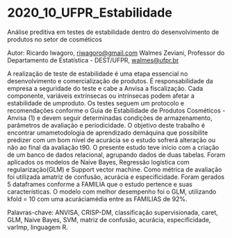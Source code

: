 # 2020_10_UFPR_Estabilidade

Análise preditiva em testes de estabilidade dentro do desenvolvimento de produtos no setor de cosméticos

Autor:
Ricardo Iwagoro, riwagoro@gmail.com
Walmes Zeviani, Professor do Departamento de Estatística - DEST/UFPR, walmes@ufpr.br

A realização de teste de estabilidade é uma etapa essencial no desenvolvimento e comercialização de produtos. É responsabilidade da empresa a seguridade do teste e cabe a Anvisa a fiscalização. Cada componente, variáveis extrínsecas ou intrínsecas podem afetar a estabilidade de umproduto. Os testes seguem um protocolo e recomendações conforme o Guia de Estabilidade de Produtos Cosméticos - Anvisa (1) e devem seguir determinadas condições de armazenamento, parâmetros de avaliação e periodicidade. O objetivo deste trabalho é encontrar umametodologia de aprendizado demáquina que possibilite predizer com um bom nível de acurácia se o estudo sofrerá alteração ou não ao final da avaliação t90. O presente estudo teve início com a criação de um banco de dados relacional, agrupando dados de duas tabelas. Foram aplicados os modelos de Naive Bayes, Regressão logística com regularização(GLM) e Support vector machine. Como métrica de avaliação foi utilizada amatriz de confusão, acurácia e especificidade. Foram gerados 5 dataframes conforme a FAMILIA que o estudo pertence e suas características. O modelo com melhor desempenho foi o GLM, utilizando kfold = 10 com uma acuráciamédia entre as FAMILIAS de 92%.

Palavras-chave: ANVISA, CRISP-DM, classificação supervisionada, caret, GLM, Naive Bayes, SVM, matriz de confusão, acurácia, especificidade, varImp, linguagem R.
